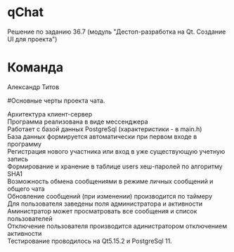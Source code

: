 # qChat
Решение по заданию 36.7 (модуль "Дестоп-разработка на Qt. Создание UI для проекта")

# Команда
Александр Титов

#Основные черты проекта чата.

Aрхитектура клиент-сервер \
Программа реализована в виде мессенджера \
Работает с базой данных  PostgreSql (характеристики - в main.h) \
База данных формируется автоматически при первом входе в программу \
Регистрация нового участника или вход в уже существующую учетную запись \
Формирование и хранение в таблице users хеш-паролей по алгоритму SHA1 \
Возможность обмена сообщениями в режиме личных сообщений и общего чата \
Обновление сообщений (при изменении) производится по таймеру \
Для пользователя заведены поля администратора и активности \
Аминистратор может просматровать все сообщения и список пользователей \
Отключение пользователя производится адинистратором отключением активности \
Тестирование проводилось на Qt5.15.2 и PostgreSql 11.





